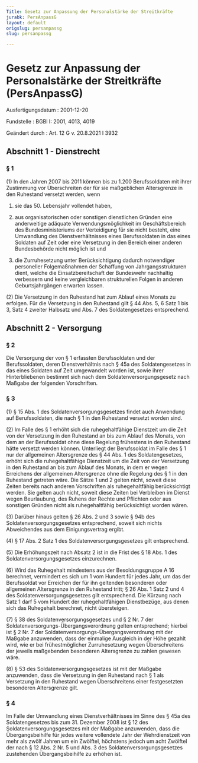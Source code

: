 ```yaml
---
Title: Gesetz zur Anpassung der Personalstärke der Streitkräfte
jurabk: PersAnpassG
layout: default
origslug: persanpassg
slug: persanpassg

---
```


# Gesetz zur Anpassung der Personalstärke der Streitkräfte (PersAnpassG)

Ausfertigungsdatum
:   2001-12-20

Fundstelle
:   BGBl I: 2001, 4013, 4019

Geändert durch
:   Art. 12 G v. 20.8.2021 I 3932


## Abschnitt 1 - Dienstrecht



### § 1

(1) In den Jahren 2007 bis 2011 können bis zu 1.200 Berufssoldaten mit
ihrer Zustimmung vor Überschreiten der für sie maßgeblichen
Altersgrenze in den Ruhestand versetzt werden, wenn

1.  sie das 50. Lebensjahr vollendet haben,


2.  aus organisatorischen oder sonstigen dienstlichen Gründen eine
    anderweitige adäquate Verwendungsmöglichkeit im Geschäftsbereich des
    Bundesministeriums der Verteidigung für sie nicht besteht, eine
    Umwandlung des Dienstverhältnisses eines Berufssoldaten in das eines
    Soldaten auf Zeit oder eine Versetzung in den Bereich einer anderen
    Bundesbehörde nicht möglich ist und


3.  die Zurruhesetzung unter Berücksichtigung dadurch notwendiger
    personeller Folgemaßnahmen der Schaffung von Jahrgangsstrukturen
    dient, welche die Einsatzbereitschaft der Bundeswehr nachhaltig
    verbessern und keine vergleichbaren strukturellen Folgen in anderen
    Geburtsjahrgängen erwarten lassen.




(2) Die Versetzung in den Ruhestand hat zum Ablauf eines Monats zu
erfolgen. Für die Versetzung in den Ruhestand gilt § 44 Abs. 5, 6 Satz
1 bis 3, Satz 4 zweiter Halbsatz und Abs. 7 des Soldatengesetzes
entsprechend.


## Abschnitt 2 - Versorgung



### § 2

Die Versorgung der von § 1 erfassten Berufssoldaten und der
Berufssoldaten, deren Dienstverhältnis nach § 45a des Soldatengesetzes
in das eines Soldaten auf Zeit umgewandelt worden ist, sowie ihrer
Hinterbliebenen bestimmt sich nach dem Soldatenversorgungsgesetz nach
Maßgabe der folgenden Vorschriften.


### § 3

(1) § 15 Abs. 1 des Soldatenversorgungsgesetzes findet auch Anwendung
auf Berufssoldaten, die nach § 1 in den Ruhestand versetzt worden
sind.

(2) Im Falle des § 1 erhöht sich die ruhegehaltfähige Dienstzeit um
die Zeit von der Versetzung in den Ruhestand an bis zum Ablauf des
Monats, von dem an der Berufssoldat ohne diese Regelung frühestens in
den Ruhestand hätte versetzt werden können. Unterliegt der
Berufssoldat im Falle des § 1 nur der allgemeinen Altersgrenze des §
44 Abs. 1 des Soldatengesetzes, erhöht sich die ruhegehaltfähige
Dienstzeit um die Zeit von der Versetzung in den Ruhestand an bis zum
Ablauf des Monats, in dem er wegen Erreichens der allgemeinen
Altersgrenze ohne die Regelung des § 1 in den Ruhestand getreten wäre.
Die Sätze 1 und 2 gelten nicht, soweit diese Zeiten bereits nach
anderen Vorschriften als ruhegehaltfähig berücksichtigt werden. Sie
gelten auch nicht, soweit diese Zeiten bei Verbleiben im Dienst wegen
Beurlaubung, des Ruhens der Rechte und Pflichten oder aus sonstigen
Gründen nicht als ruhegehaltfähig berücksichtigt worden wären.

(3) Darüber hinaus gelten § 26 Abs. 2 und 3 sowie § 94b des
Soldatenversorgungsgesetzes entsprechend, soweit sich nichts
Abweichendes aus dem Einigungsvertrag ergibt.

(4) § 17 Abs. 2 Satz 1 des Soldatenversorgungsgesetzes gilt
entsprechend.

(5) Die Erhöhungszeit nach Absatz 2 ist in die Frist des § 18 Abs. 1
des Soldatenversorgungsgesetzes einzurechnen.

(6) Wird das Ruhegehalt mindestens aus der Besoldungsgruppe A 16
berechnet, vermindert es sich um 1 vom Hundert für jedes Jahr, um das
der Berufssoldat vor Erreichen der für ihn geltenden besonderen oder
allgemeinen Altersgrenze in den Ruhestand tritt; § 26 Abs. 1 Satz 2
und 4 des Soldatenversorgungsgesetzes gilt entsprechend. Die Kürzung
nach Satz 1 darf 5 vom Hundert der ruhegehaltfähigen Dienstbezüge, aus
denen sich das Ruhegehalt berechnet, nicht übersteigen.

(7) § 38 des Soldatenversorgungsgesetzes und § 2 Nr. 7 der
Soldatenversorgungs-Übergangsverordnung gelten entsprechend; hierbei
ist § 2 Nr. 7 der Soldatenversorgungs-Übergangsverordnung mit der
Maßgabe anzuwenden, dass der einmalige Ausgleich in der Höhe gezahlt
wird, wie er bei frühestmöglicher Zurruhesetzung wegen Überschreitens
der jeweils maßgebenden besonderen Altersgrenze zu zahlen gewesen
wäre.

(8) § 53 des Soldatenversorgungsgesetzes ist mit der Maßgabe
anzuwenden, dass die Versetzung in den Ruhestand nach § 1 als
Versetzung in den Ruhestand wegen Überschreitens einer festgesetzten
besonderen Altersgrenze gilt.


### § 4

Im Falle der Umwandlung eines Dienstverhältnisses im Sinne des § 45a
des Soldatengesetzes bis zum 31. Dezember 2008 ist § 12 des
Soldatenversorgungsgesetzes mit der Maßgabe anzuwenden, dass die
Übergangsbeihilfe für jedes weitere vollendete Jahr der Wehrdienstzeit
von mehr als zwölf Jahren um ein Zwölftel, höchstens jedoch um acht
Zwölftel der nach § 12 Abs. 2 Nr. 5 und Abs. 3 des
Soldatenversorgungsgesetzes zustehenden Übergangsbeihilfe zu erhöhen
ist.


